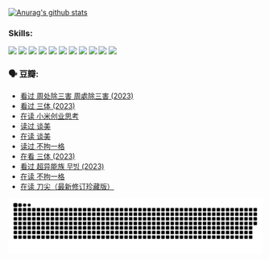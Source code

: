 
[![Anurag's github stats](https://github-readme-stats.vercel.app/api?username=w940853815)](https://github.com/anuraghazra/github-readme-stats)

### Skills:

<code><img height="32" src="https://cdn.jsdelivr.net/npm/simple-icons@v5/icons/python.svg"></code>
<code><img height="32" src="https://cdn.jsdelivr.net/npm/simple-icons@v5/icons/javascript.svg"></code>
<code><img height="32" src="https://cdn.jsdelivr.net/npm/simple-icons@v5/icons/django.svg"></code>
<code><img height="32" src="https://cdn.jsdelivr.net/npm/simple-icons@v5/icons/flask.svg"></code>
<code><img height="32" src="https://cdn.jsdelivr.net/npm/simple-icons@v5/icons/vuetify.svg"></code>
<code><img height="32" src="https://cdn.jsdelivr.net/npm/simple-icons@v5/icons/git.svg"></code>
<code><img height="32" src="https://cdn.jsdelivr.net/npm/simple-icons@v5/icons/docker.svg"></code>
<code><img height="32" src="https://cdn.jsdelivr.net/npm/simple-icons@v5/icons/postgresql.svg"></code>
<code><img height="32" src="https://cdn.jsdelivr.net/npm/simple-icons@v5/icons/elasticsearch.svg"></code>
<code><img height="32" src="https://cdn.jsdelivr.net/npm/simple-icons@v5/icons/macos.svg"></code>
<code><img height="32" src="https://cdn.jsdelivr.net/npm/simple-icons@v5/icons/linux.svg"></code>

### 🗣 豆瓣:

<!-- DOUBAN-ACTIVITIES:START -->
- [看过 周处除三害 周處除三害‎ (2023)](https://www.douban.com/people/136069238/status/4575646701/?_i=13270249)
- [看过 三体‎ (2023)](https://www.douban.com/people/136069238/status/4574263039/?_i=13270249)
- [在读 小米创业思考](https://www.douban.com/people/136069238/status/4572047905/?_i=13270249)
- [读过 谈美](https://www.douban.com/people/136069238/status/4572047629/?_i=13270249)
- [在读 谈美](https://www.douban.com/people/136069238/status/4560861771/?_i=13270249)
- [读过 不拘一格](https://www.douban.com/people/136069238/status/4560861445/?_i=13270249)
- [在看 三体‎ (2023)](https://www.douban.com/people/136069238/status/4558185093/?_i=13270249)
- [看过 超异能族 무빙‎ (2023)](https://www.douban.com/people/136069238/status/4556824186/?_i=13270249)
- [在读 不拘一格](https://www.douban.com/people/136069238/status/4541712161/?_i=13270249)
- [在读 刀尖（最新修订珍藏版）](https://www.douban.com/people/136069238/status/4541711339/?_i=13270249)
<!-- DOUBAN-ACTIVITIES:END -->


![Snake animation](https://raw.githubusercontent.com/w940853815/w940853815/output/github-contribution-grid-snake.svg)

<!--
**w940853815/w940853815** is a ✨ _special_ ✨ repository because its `README.md` (this file) appears on your GitHub profile.

Here are some ideas to get you started:

- 🔭 I’m currently working on ...
- 🌱 I’m currently learning ...
- 👯 I’m looking to collaborate on ...
- 🤔 I’m looking for help with ...
- 💬 Ask me about ...
- 📫 How to reach me: ...
- 😄 Pronouns: ...
- ⚡ Fun fact: ...
-->
